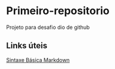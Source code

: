 # Primeiro-repositorio
Projeto para desafio dio de github

## Links úteis
[Sintaxe Básica Markdown](markdownguide.org/basic-syntax/)
